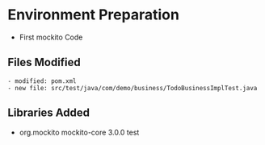 # Environment Preparation
- First mockito Code

## Files Modified
	- modified: pom.xml
	- new file: src/test/java/com/demo/business/TodoBusinessImplTest.java

## Libraries Added
-	<dependency>
            <groupId>org.mockito</groupId>
            <artifactId>mockito-core</artifactId>
            <version>3.0.0</version>
            <scope>test</scope>
        </dependency>	
